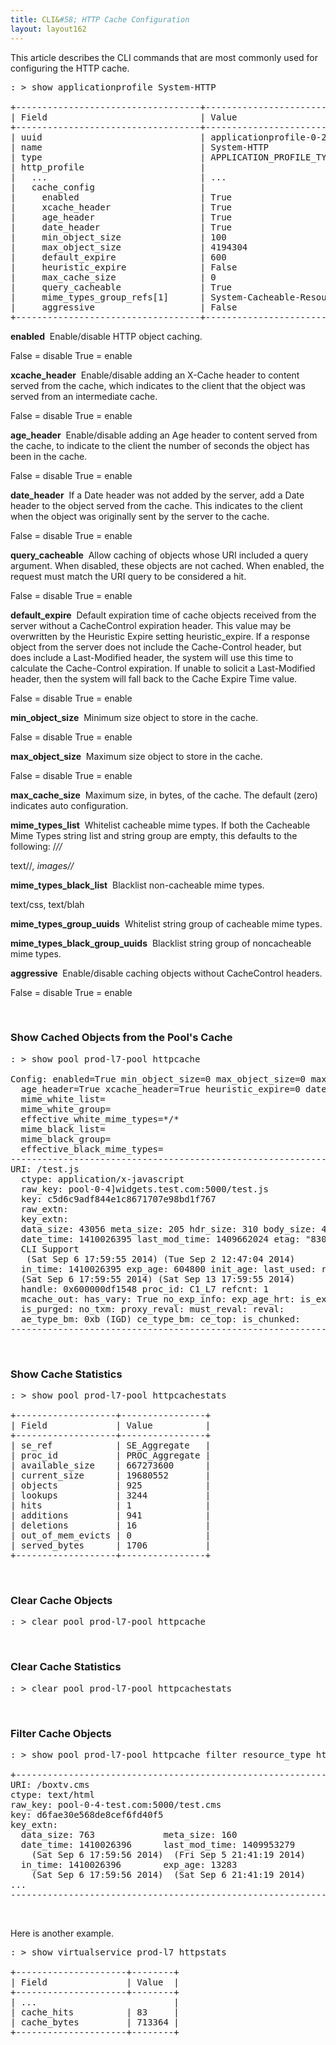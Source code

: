 ```yaml
---
title: CLI&#58; HTTP Cache Configuration
layout: layout162
---
```

This article describes the CLI commands that are most commonly used for configuring the HTTP cache.  

<pre class="">: &gt; show applicationprofile System‐HTTP     

+‐‐‐‐‐‐‐‐‐‐‐‐‐‐‐‐‐‐‐‐‐‐‐‐‐‐‐‐‐‐‐‐‐‐‐+‐‐‐‐‐‐‐‐‐‐‐‐‐‐‐‐‐‐‐‐‐‐‐‐‐‐‐‐‐‐‐‐‐‐‐+
| Field                             | Value                             |
+‐‐‐‐‐‐‐‐‐‐‐‐‐‐‐‐‐‐‐‐‐‐‐‐‐‐‐‐‐‐‐‐‐‐‐+‐‐‐‐‐‐‐‐‐‐‐‐‐‐‐‐‐‐‐‐‐‐‐‐‐‐‐‐‐‐‐‐‐‐‐+
| uuid                              | applicationprofile‐0‐2            |
| name                              | System‐HTTP                       |
| type                              | APPLICATION_PROFILE_TYPE_HTTP     |
| http_profile                      |                                   |
|   ...                             | ...                               |
|   cache_config                    |                                   |
|     enabled                       | True                              |
|     xcache_header                 | True                              |
|     age_header                    | True                              |
|     date_header                   | True                              |
|     min_object_size               | 100                               |
|     max_object_size               | 4194304                           |
|     default_expire                | 600                               |
|     heuristic_expire              | False                             |
|     max_cache_size                | 0                                 |
|     query_cacheable               | True                              |
|     mime_types_group_refs[1]      | System‐Cacheable‐Resource‐Types   |
|     aggressive                    | False                             |
+‐‐‐‐‐‐‐‐‐‐‐‐‐‐‐‐‐‐‐‐‐‐‐‐‐‐‐‐‐‐‐‐‐‐‐+‐‐‐‐‐‐‐‐‐‐‐‐‐‐‐‐‐‐‐‐‐‐‐‐‐‐‐‐‐‐‐‐‐‐‐+
</pre> 

**enabled** ­ Enable/disable HTTP object caching.

False = disable True = enable 

**xcache_header** ­ Enable/disable adding an X-Cache header to content served from the cache, which indicates to the client that the object was served from an intermediate cache.

False = disable True = enable 

**age_header** ­ Enable/disable adding an Age header to content served from the cache, to indicate to the client the number of seconds the object has been in the cache.

False = disable True = enable 

**date_header** ­ If a Date header was not added by the server, add a Date header to the object served from the cache. This indicates to the client when the object was originally sent by the server to the cache.

False = disable True = enable 

**query_cacheable** ­ Allow caching of objects whose URI included a query argument. When disabled, these objects are not cached. When enabled, the request must match the URI query to be considered a hit.

False = disable True = enable 

**default_expire** ­ Default expiration time of cache objects received from the server without a Cache­Control expiration header. This value may be overwritten by the Heuristic Expire setting heuristic_expire.­ If a response object from the server does not include the Cache-Control header, but does include a Last-Modified header, the system will use this time to calculate the Cache-Control expiration. If unable to solicit a Last-Modified header, then the system will fall back to the Cache Expire Time value.

False = disable True = enable 

**min_object_size** ­ Minimum size object to store in the cache.

False = disable True = enable 

**max_object_size** ­ Maximum size object to store in the cache.

False = disable True = enable 

**max_cache_size** ­ Maximum size, in bytes, of the cache. The default (zero) indicates auto configuration. 

**mime_types_list** ­ Whitelist cacheable mime types. If both the Cacheable Mime Types string list and string group are empty, this defaults to the following: /*//*

text//*, images//* 

**mime_types_black_list** ­ Blacklist non­-cacheable mime types.

text/css, text/blah 

**mime_types_group_uuids** ­ Whitelist string group of cacheable mime types. 

**mime_types_black_group_uuids** ­ Blacklist string group of non­cacheable mime types. 

**aggressive** ­ Enable/disable caching objects without Cache­Control headers.

False = disable True = enable 

 

### Show Cached Objects from the Pool's Cache

<pre class="">: &gt; show pool prod-l7-pool httpcache

Config: enabled=True min_object_size=0 max_object_size=0 max_cache_size=33363600 default_expire=600
  age_header=True xcache_header=True heuristic_expire=0 date_header=True query_cacheable=0 aggressive=0
  mime_white_list=
  mime_white_group=
  effective_white_mime_types=*/*
  mime_black_list=
  mime_black_group=
  effective_black_mime_types=
--------------------------------------------------------------------------------
URI: /test.js
  ctype: application/x-javascript
  raw_key: pool-0-4]widgets.test.com:5000/test.js
  key: c5d6c9adf844e1c8671707e98bd1f767
  raw_extn:
  key_extn:
  data_size: 43056 meta_size: 205 hdr_size: 310 body_size: 42746 mbuf_head: 0x600006fb8880
  date_time: 1410026395 last_mod_time: 1409662024 etag: "830a10a95fb2a1cac5290f:1409662024"
  CLI Support
   (Sat Sep 6 17:59:55 2014) (Tue Sep 2 12:47:04 2014)
  in_time: 1410026395 exp_age: 604800 init_age: last_used: reuse_cnt:
  (Sat Sep 6 17:59:55 2014) (Sat Sep 13 17:59:55 2014)
  handle: 0x600000df1548 proc_id: C1_L7 refcnt: 1
  mcache_out: has_vary: True no_exp_info: exp_age_hrt: is_expired:
  is_purged: no_txm: proxy_reval: must_reval: reval:
  ae_type_bm: 0xb (IGD) ce_type_bm: ce_top: is_chunked:
--------------------------------------------------------------------------------</pre> 

 

### Show Cache Statistics

<pre>: &gt; show pool prod-l7-pool httpcachestats

+-------------------+----------------+
| Field             | Value          |
+-------------------+----------------+
| se_ref            | SE_Aggregate   |
| proc_id           | PROC_Aggregate |
| available_size    | 667273600      |
| current_size      | 19680552       |
| objects           | 925            |
| lookups           | 3244           |
| hits              | 1              |
| additions         | 941            |
| deletions         | 16             |
| out_of_mem_evicts | 0              |
| served_bytes      | 1706           |
+-------------------+----------------+</pre> 

 

### Clear Cache Objects

<pre>: &gt; clear pool prod‐l7‐pool httpcache</pre> 

 

### Clear Cache Statistics

<pre>: &gt; clear pool prod‐l7‐pool httpcachestats</pre> 

 

### Filter Cache Objects

<pre>: &gt; show pool prod-l7-pool httpcache filter resource_type html

+----------------------------------------------------------------
URI: /boxtv.cms
ctype: text/html
raw_key: pool-0-4-test.com:5000/test.cms
key: d6fae30e568de8cef6fd40f5
key_extn:
  data_size: 763             meta_size: 160
  date_time: 1410026396      last_mod_time: 1409953279
    (Sat Sep 6 17:59:56 2014)  (Fri Sep 5 21:41:19 2014)
  in_time: 1410026396        exp_age: 13283
    (Sat Sep 6 17:59:56 2014)  (Sat Sep 6 21:41:19 2014)
...
-----------------------------------------------------------------</pre> 

 

Here is another example.

<pre>: &gt; show virtualservice prod-l7 httpstats

+---------------------+--------+
| Field               | Value  |
+---------------------+--------+
| ...                          |
| cache_hits          | 83     |
| cache_bytes         | 713364 |
+---------------------+--------+</pre> 